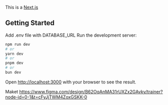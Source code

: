 This is a [Next.js](https://nextjs.org/) 

## Getting Started
Add .env file with DATABASE_URL
Run the development server:

```bash
npm run dev
# or
yarn dev
# or
pnpm dev
# or
bun dev
```

Open [http://localhost:3000](http://localhost:3000) with your browser to see the result.

Maket https://www.figma.com/design/B62OqAnMA31rUXZx2GAvky/trainer?node-id=0-1&t=cFyJjTWM4ZoxGSKK-0
